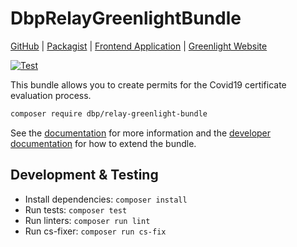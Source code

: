 # DbpRelayGreenlightBundle

[GitHub](https://github.com/digital-blueprint/relay-greenlight-bundle) |
[Packagist](https://packagist.org/packages/dbp/relay-greenlight-bundle) |
[Frontend Application](https://github.com/digital-blueprint/greenlight-app) |
[Greenlight Website](https://handbook.digital-blueprint.org/blueprints/greenlight)

[![Test](https://github.com/digital-blueprint/relay-greenlight-bundle/actions/workflows/test.yml/badge.svg)](https://github.com/digital-blueprint/relay-greenlight-bundle/actions/workflows/test.yml)

This bundle allows you to create permits for the Covid19 certificate evaluation process.

```bash
composer require dbp/relay-greenlight-bundle
```

See the [documentation](./docs/README.md) for more information and the
[developer documentation](./docs-dev/README.md) for how to extend the bundle.

## Development & Testing

* Install dependencies: `composer install`
* Run tests: `composer test`
* Run linters: `composer run lint`
* Run cs-fixer: `composer run cs-fix`
